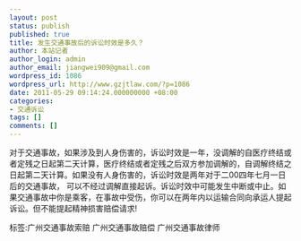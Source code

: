 ```yaml
---
layout: post
status: publish
published: true
title: 发生交通事故后的诉讼时效是多久？
author: 本站记者
author_login: admin
author_email: jiangwei909@gmail.com
wordpress_id: 1086
wordpress_url: http://www.gzjtlaw.com/?p=1086
date: 2011-05-29 09:14:24.000000000 +08:00
categories:
- 交通诉讼
tags: []
comments: []
---
```

对于交通事故，如果涉及到人身伤害的，诉讼时效是一年，没调解的自医疗终结或者定残之日起第二天计算，医疗终结或者定残之后双方参加调解的，自调解终结之日起第二天计算。如果没有人身伤害的，诉讼时效是两年对于二00四年七月一日后的交通事故， 可以不经过调解直接起诉。诉讼时效中可能发生中断或中止。如果交通事故中你是乘客，在事故中受伤，你可以在两年内以运输合同向承运人提起诉讼。但不能提起精神损害赔偿请求!标签:广州交通事故索赔 广州交通事故赔偿 广州交通事故律师
